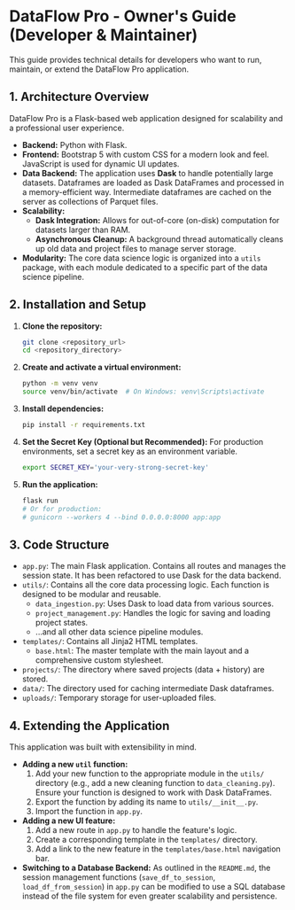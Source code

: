 # DataFlow Pro - Owner's Guide (Developer & Maintainer)

This guide provides technical details for developers who want to run, maintain, or extend the DataFlow Pro application.

## 1. Architecture Overview

DataFlow Pro is a Flask-based web application designed for scalability and a professional user experience.

-   **Backend:** Python with Flask.
-   **Frontend:** Bootstrap 5 with custom CSS for a modern look and feel. JavaScript is used for dynamic UI updates.
-   **Data Backend:** The application uses **Dask** to handle potentially large datasets. Dataframes are loaded as Dask DataFrames and processed in a memory-efficient way. Intermediate dataframes are cached on the server as collections of Parquet files.
-   **Scalability:**
    -   **Dask Integration:** Allows for out-of-core (on-disk) computation for datasets larger than RAM.
    -   **Asynchronous Cleanup:** A background thread automatically cleans up old data and project files to manage server storage.
-   **Modularity:** The core data science logic is organized into a `utils` package, with each module dedicated to a specific part of the data science pipeline.

## 2. Installation and Setup

1.  **Clone the repository:**
    ```bash
    git clone <repository_url>
    cd <repository_directory>
    ```

2.  **Create and activate a virtual environment:**
    ```bash
    python -m venv venv
    source venv/bin/activate  # On Windows: venv\Scripts\activate
    ```

3.  **Install dependencies:**
    ```bash
    pip install -r requirements.txt
    ```

4.  **Set the Secret Key (Optional but Recommended):**
    For production environments, set a secret key as an environment variable.
    ```bash
    export SECRET_KEY='your-very-strong-secret-key'
    ```

5.  **Run the application:**
    ```bash
    flask run
    # Or for production:
    # gunicorn --workers 4 --bind 0.0.0.0:8000 app:app
    ```

## 3. Code Structure

-   `app.py`: The main Flask application. Contains all routes and manages the session state. It has been refactored to use Dask for the data backend.
-   `utils/`: Contains all the core data processing logic. Each function is designed to be modular and reusable.
    -   `data_ingestion.py`: Uses Dask to load data from various sources.
    -   `project_management.py`: Handles the logic for saving and loading project states.
    -   ...and all other data science pipeline modules.
-   `templates/`: Contains all Jinja2 HTML templates.
    -   `base.html`: The master template with the main layout and a comprehensive custom stylesheet.
-   `projects/`: The directory where saved projects (data + history) are stored.
-   `data/`: The directory used for caching intermediate Dask dataframes.
-   `uploads/`: Temporary storage for user-uploaded files.

## 4. Extending the Application

This application was built with extensibility in mind.

-   **Adding a new `util` function:**
    1.  Add your new function to the appropriate module in the `utils/` directory (e.g., add a new cleaning function to `data_cleaning.py`). Ensure your function is designed to work with Dask DataFrames.
    2.  Export the function by adding its name to `utils/__init__.py`.
    3.  Import the function in `app.py`.
-   **Adding a new UI feature:**
    1.  Add a new route in `app.py` to handle the feature's logic.
    2.  Create a corresponding template in the `templates/` directory.
    3.  Add a link to the new feature in the `templates/base.html` navigation bar.
-   **Switching to a Database Backend:**
    As outlined in the `README.md`, the session management functions (`save_df_to_session`, `load_df_from_session`) in `app.py` can be modified to use a SQL database instead of the file system for even greater scalability and persistence.
